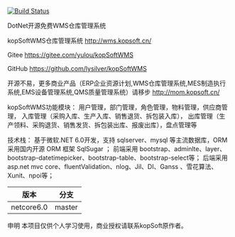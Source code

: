 [![Build Status](https://lysilver.visualstudio.com/kopsoftwms/_apis/build/status/lysilver.KopSoftWms?branchName=master)](https://lysilver.visualstudio.com/kopsoftwms/_build/latest?definitionId=3&branchName=master)


DotNet开源免费WMS仓库管理系统


kopSoftWMS仓库管理系统 http://wms.kopsoft.cn/

Gitee https://gitee.com/yulou/kopSoftWMS

GitHub https://github.com/lysilver/kopSoftWMS

开源不易，更多商业产品（ERP企业资源计划,WMS仓库管理系统,MES制造执行系统,EMS设备管理系统,QMS质量管理系统）请移步 http://mom.kopsoft.cn/


kopSoftWMS功能模块：
用户管理，部门管理，角色管理，物料管理，供应商管理，
入库管理（采购入库、生产入库、销售退货、拆包装入库），
出库管理（生产领料、采购退货、销售发货、拆包装出库、报废出库），盘点管理等


技术栈：
基于微软.NET 6.0开发，支持 sqlserver、mysql  等主流数据库，ORM  采用国内开源 ORM  框架 SqlSugar ；
前端采用 bootstrap、adminlte、layer、bootstrap-datetimepicker、bootstrap-table、bootstrap-select等；
后端采用 asp.net mvc core、fluentValidation、nlog、Jil、DI、Ganss 、雪花算法、Xunit、npoi等；


|  版本   | 分支  |
|  ----  | ----  |
| netcore6.0  | master |


申明
本项目仅供个人学习使用，商业授权请联系kopSoft原作者。

